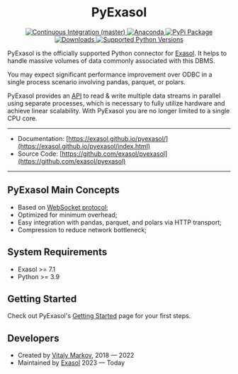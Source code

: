 <h1 align="center">PyExasol</h1>
<p align="center">
<a href="https://github.com/exasol/pyexasol/actions/workflows/pr-merge.yml">
    <img src="https://github.com/exasol/pyexasol/actions/workflows/pr-merge.yml/badge.svg?branch=master" alt="Continuous Integration (master)">
</a>
<a href="https://anaconda.org/conda-forge/pyexasol">
    <img src="https://anaconda.org/conda-forge/pyexasol/badges/version.svg" alt="Anaconda">
</a>
<a href="https://pypi.org/project/pyexasol/">
    <img src="https://img.shields.io/pypi/v/pyexasol" alt="PyPi Package">
</a>
<a href="https://pypi.org/project/pyexasol/">
    <img src="https://img.shields.io/pypi/dm/pyexasol" alt="Downloads">
</a>
<a href="https://pypi.org/project/pyexasol/">
    <img src="https://img.shields.io/pypi/pyversions/pyexasol" alt="Supported Python Versions">
</a>
</p>

PyExasol is the officially supported Python connector for [Exasol](https://www.exasol.com). It helps to handle massive volumes of data commonly associated with this DBMS.

You may expect significant performance improvement over ODBC in a single process scenario involving pandas, parquet, or polars.

PyExasol provides an [API](https://exasol.github.io/pyexasol/master/api.html) to read & write multiple data streams in parallel using separate processes, which is necessary to fully utilize hardware and achieve linear scalability. With PyExasol you are no longer limited to a single CPU core.

---
* Documentation: [https://exasol.github.io/pyexasol/](https://exasol.github.io/pyexasol/index.html)
* Source Code: [https://github.com/exasol/pyexasol](https://github.com/exasol/pyexasol)
---

## PyExasol Main Concepts

- Based on [WebSocket protocol](https://github.com/exasol/websocket-api);
- Optimized for minimum overhead;
- Easy integration with pandas, parquet, and polars via HTTP transport;
- Compression to reduce network bottleneck;


## System Requirements

- Exasol >= 7.1
- Python >= 3.9

## Getting Started

Check out PyExasol's [Getting Started](https://exasol.github.io/pyexasol/master/user_guide/getting_started.html) page for your first steps.

## Developers
* Created by [Vitaly Markov](https://www.linkedin.com/in/markov-vitaly/), 2018 — 2022
* Maintained by [Exasol](https://www.exasol.com) 2023 — Today
